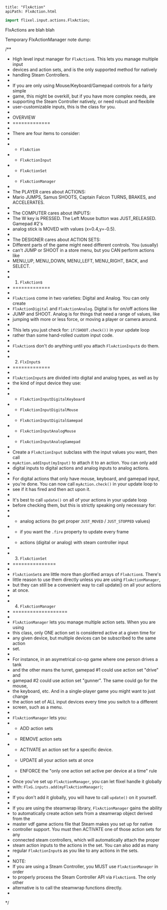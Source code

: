 ```
title: "FlxAction"
apiPath: FlxAction.html
```

```haxe
import flixel.input.actions.FlxAction;
```

FlxActions are blah blah

Temporary FlxActionManager note dump:

/**
 * High level input manager for `FlxAction`s. This lets you manage multiple input
 * devices and action sets, and is the only supported method for natively
 * handling Steam Controllers.
 * 
 * If you are only using Mouse/Keyboard/Gamepad controls for a fairly simple
 * game, this might be overkill, but if you have more complex needs, are
 * supporting the Steam Controller natively, or need robust and flexibile
 * user-customizable inputs, this is the class for you.
 * 
 * OVERVIEW
 * =============
 * 
 * There are four items to consider:
 * 
 * - `FlxAction`
 * - `FlxActionInput`
 * - `FlxActionSet`
 * - `FlxActionManager`
 * 
 * The PLAYER cares about ACTIONS:
 * Mario JUMPS, Samus SHOOTS, Captain Falcon TURNS, BRAKES, and ACCELERATES.
 *
 * The COMPUTER cares about INPUTS:
 * The W key is PRESSED. The Left Mouse button was JUST_RELEASED. Gamepad #2's
 * analog stick is MOVED with values (x=0.4,y=-0.5).
 *
 * The DESIGNER cares about ACTION SETS:
 * Different parts of the game might need different controls. You (usually)
 * can't JUMP or SHOOT in a store menu, but you CAN perform actions like
 * MENU_UP, MENU_DOWN, MENU_LEFT, MENU_RIGHT, BACK, and SELECT.
 * 
 * 1. `FlxAction`s
 * =============
 * 
 * `FlxAction`s come in two varieties: Digital and Analog. You can only create
 * `FlxActionDigital` and `FlxActionAnalog`. Digital is for on/off actions like
 * JUMP and SHOOT. Analog is for things that need a range of values, like
 * jumping with more or less force, or moving a player or camera around.
 * 
 * This lets you just check for: `if(SHOOT.check())` in your update loop 
 * rather than some hand-rolled custom input code.
 * 
 * `FlxAction`s don't do anything until you attach `FlxActionInput`s do them.
 * 
 * 2. `FlxInput`s
 * =============
 * 
 * `FlxActionInput`s are divided into digital and analog types, as well as by
 * the kind of input device they use:
 * 
 * - `FlxActionInputDigitalKeyboard`
 * - `FlxActionInputDigitalMouse`
 * - `FlxActionInputDigitalGamepad`
 * - `FlxActionInputAnalogMouse`
 * - `FlxActionInputAnalogGamepad`
 * 
 * Create a `FlxActionInput` subclass with the input values you want, then call
 * `myAction.addInput(myInput)` to attach it to an action. You can only add
 * digital inputs to digital actions and analog inputs to analog actions.
 * 
 * For digital actions that only have mouse, keyboard, and gamepad input,
 * you're done. You can now call `myAction.check()` in your update loop to 
 * see if it has fired and then act upon it.
 * 
 * It's best to call `update()` on all of your actions in your update loop
 * before checking them, but this is strictly speaking only necessary for:
 *
 * - analog actions (to get proper `JUST_MOVED` / `JUST_STOPPED` values)
 * - if you want the `.fire` property to update every frame
 * - actions (digital or analog) with steam controller input
 *
 * 3. `FlxActionSet`
 * ===============
 * 
 * `FlxActionSet`s are little more than glorified arrays of `FlxAction`s. There's
 * little reason to use them directly unless you are using `FlxActionManager`,
 * but they can still be a convenient way to call update() on all your actions
 * at once.
 * 
 * 4. `FlxActionManager`
 * ===================
 * 
 * `FlxActionManager` lets you manage multiple action sets. When you are using
 * this class, only ONE action set is considered active at a given time for
 * any given device, but multiple devices can be subscribed to the same action
 * set.
 * 
 * For instance, in an asymetrical co-op game where one person drives a tank
 * and the other mans the turret, gamepad #1 could use action set "drive" and
 * gamepad #2 could use action set "gunner". The same could go for the mouse,
 * the keyboard, etc. And in a single-player game you might want to just change
 * the action set of ALL input devices every time you switch to a different
 * screen, such as a menu.
 * 
 * `FlxActionManager` lets you:
 * - ADD action sets
 * - REMOVE action sets
 * - ACTIVATE an action set for a specific device.
 * - UPDATE all your action sets at once
 * - ENFORCE the "only one action set active per device at a time" rule
 * 
 * Once you've set up `FlxActionManager`, you can let flixel handle it globally
 * with: `FlxG.inputs.add(myFlxActionManager)`;
 * 
 * If you don't add it globally, you will have to call `update()` on it yourself.
 * 
 * If you are using the steamwrap library, `FlxActionManager` gains the ability
 * to automatically create action sets from a steamwrap object derived from the
 * master vdf game actions file that Steam makes you set up for native
 * controller support. You must then ACTIVATE one of those action sets for any
 * connected steam controllers, which will automatically attach the proper
 * steam action inputs to the actions in the set. You can also add as many 
 * regular `FlxActionInput`s as you like to any actions in the sets.
 * 
 * NOTE:
 * If you are using a Steam Controller, you MUST use `FlxActionManager` in order
 * to properly process the Steam Controller API via `FlxAction`s. The only other
 * alternative is to call the steamwrap functions directly.
 * 
 */
